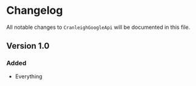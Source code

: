 # Changelog

All notable changes to `CranleighGoogleApi` will be documented in this file.

## Version 1.0

### Added
- Everything
